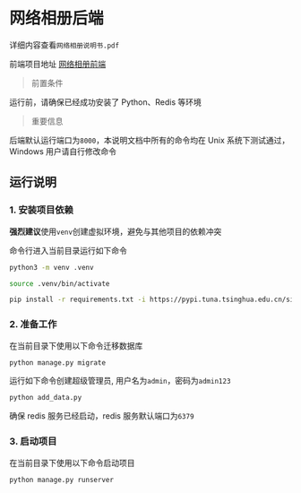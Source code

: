 # 网络相册后端

详细内容查看`网络相册说明书.pdf`

前端项目地址 [网络相册前端](https://github.com/yaaannn/web-album-frontend)

> 前置条件

运行前，请确保已经成功安装了 Python、Redis 等环境

> 重要信息

后端默认运行端口为`8000`，本说明文档中所有的命令均在 Unix 系统下测试通过，Windows 用户请自行修改命令

## 运行说明

### 1. 安装项目依赖

**强烈建议**使用`venv`创建虚拟环境，避免与其他项目的依赖冲突

命令行进入当前目录运行如下命令

```sh
python3 -m venv .venv

source .venv/bin/activate

pip install -r requirements.txt -i https://pypi.tuna.tsinghua.edu.cn/simple
```

### 2. 准备工作

在当前目录下使用以下命令迁移数据库

```sh
python manage.py migrate
```

运行如下命令创建超级管理员, 用户名为`admin`，密码为`admin123`

```sh
python add_data.py
```

确保 redis 服务已经启动，redis 服务默认端口为`6379`

### 3. 启动项目

在当前目录下使用以下命令启动项目

```sh
python manage.py runserver
```
